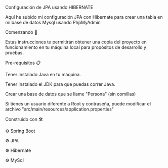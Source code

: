 Configuración de JPA usando HIBERNATE

Aquí he subido mi configuración JPA con Hibernate para crear una tabla en mi base de datos Mysql usando PhpMyAdmin


Comenzando 🚀

Estas instrucciones te permitirán obtener una copia del proyecto en funcionamiento en tu máquina local para propósitos de desarrollo y pruebas.


Pre-requisitos 📋

Tener instalado Java en tu máquina.

Tener instalado el JDK para que puedas correr Java.

Crear una base de datos que se llame "Persona" (sin comillas)

Si tienes un usuario diferente a Root y contraseña, puede modificar el archivo "src/main/resources/application.properties" 


Construido con 🛠️

⚙️ Spring Boot

⚙️ JPA

⚙️ Hibernate

⚙️ MySql
